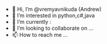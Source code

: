 - 👋 Hi, I’m @vremyavnikuda (Andrew)
- 👀 I’m interested in python,c#,java
- 🌱 I’m currently : 
- 💞️ I’m looking to collaborate on ...
- 📫 How to reach me ...

<!---
vremyavnikuda/vremyavnikuda is a ✨ special ✨ repository because its `README.md` (this file) appears on your GitHub profile.
You can click the Preview link to take a look at your changes.
--->
